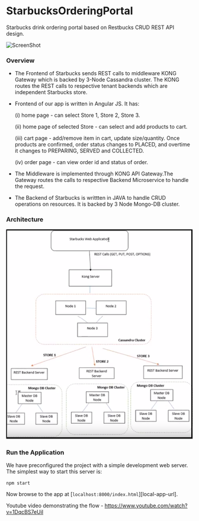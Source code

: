 # StarbucksOrderingPortal
Starbucks drink ordering portal based on Restbucks CRUD REST API design.

![ScreenShot](https://raw.github.com/shiva322/StarbucksOrderingPortal/master/starbucks_stores.png)

### Overview 

- The Frontend of Starbucks sends REST calls to middleware KONG Gateway which is backed by 3-Node Cassandra cluster. The KONG routes the REST calls to respective tenant backends which are independent Starbucks store.
 
- Frontend of our app is written in Angular JS. It has: 

  (i)  home page  - can select Store 1, Store 2, Store 3.

  (ii) home page of selected Store - can select and add products to cart.

  (iii) cart page - add/remove item in cart, update size/quantity. Once products are confirmed, order status changes to PLACED,   and overtime it changes to PREPARING, SERVED and COLLECTED.

  (iv) order page - can view order id and status of order.

- The Middleware is implemented through KONG API Gateway.The Gateway routes the calls to respective Backend Microservice to handle the request.

- The Backend of Starbucks is writtten in JAVA to handle CRUD operations on resources. It is backed by 3 Node Mongo-DB cluster.

### Architecture

![Architecture](https://github.com/shiva322/StarbucksOrderingPortal/blob/master/Architecture.png)



### Run the Application

We have preconfigured the project with a simple development web server. The simplest way to start
this server is:

```
npm start
```

Now browse to the app at [`localhost:8000/index.html`][local-app-url].

Youtube video demonstrating the flow - https://www.youtube.com/watch?v=1DqcBS7eUiI




